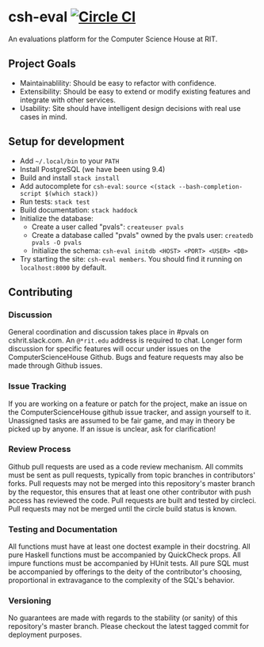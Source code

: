 csh-eval [![Circle CI](https://circleci.com/gh/ComputerScienceHouse/csh-eval.svg?style=svg)](https://circleci.com/gh/ComputerScienceHouse/csh-eval)
=========
An evaluations platform for the Computer Science House at RIT.

## Project Goals
- Maintainablility: Should be easy to refactor with confidence.
- Extensibility: Should be easy to extend or modify existing features and
                 integrate with other services.
- Usability: Site should have intelligent design decisions with real use cases
             in mind.

## Setup for development

- Add `~/.local/bin` to your `PATH`
- Install PostgreSQL (we have been using 9.4)
- Build and install `stack install`
- Add autocomplete for `csh-eval`: `source <(stack --bash-completion-script $(which stack))`
- Run tests: `stack test`
- Build documentation: `stack haddock`
- Initialize the database:
	- Create a user called "pvals": `createuser pvals`
	- Create a database called "pvals" owned by the pvals user: `createdb pvals -O pvals`
	- Initialize the schema: `csh-eval initdb <HOST> <PORT> <USER> <DB>`
- Try starting the site: `csh-eval members`. You should find it running on `localhost:8000` by default.

## Contributing

### Discussion
General coordination and discussion takes place in #pvals on cshrit.slack.com.
An `@*rit.edu` address is required to chat. Longer form discussion for specific
features will occur under issues on the ComputerScienceHouse Github.
Bugs and feature requests may also be made through Github issues.

### Issue Tracking
If you are working on a feature or patch for the project, make an issue on the 
ComputerScienceHouse github issue tracker, and assign yourself to it. Unassigned 
tasks are assumed to be fair game, and may in theory be picked up by anyone. If an
issue is unclear, ask for clarification!

### Review Process
Github pull requests are used as a code review mechanism. All commits must be
sent as pull requests, typically from topic branches in contributors' forks.
Pull requests may not be merged into this repository's master branch by the requestor,
this ensures that at least one other contributor with push access has
reviewed the code. Pull requests are built and tested by circleci. Pull requests may not
be merged until the circle build status is known.

### Testing and Documentation
All functions must have at least one doctest example in their docstring.
All pure Haskell functions must be accompanied by QuickCheck props. All impure
functions must be accompanied by HUnit tests. All pure SQL must be accompanied
by offerings to the deity of the contributor's choosing, proportional in
extravagance to the complexity of the SQL's behavior.

### Versioning
No guarantees are made with regards to the stability (or sanity) of this
repository's master branch. Please checkout the latest tagged commit for
deployment purposes.
